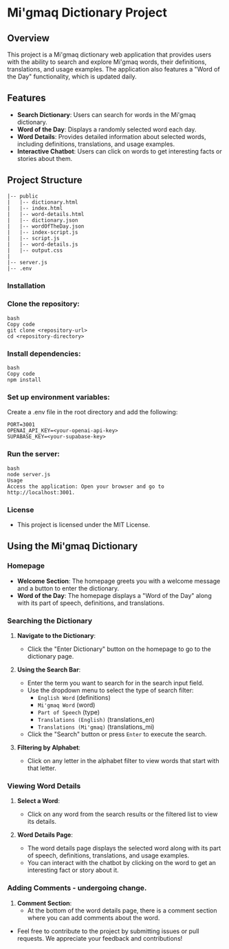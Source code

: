 # Mi'gmaq Dictionary Project

## Overview

This project is a Mi'gmaq dictionary web application that provides users with the ability to search and explore Mi'gmaq words, their definitions, translations, and usage examples. The application also features a "Word of the Day" functionality, which is updated daily.

## Features

- **Search Dictionary**: Users can search for words in the Mi'gmaq dictionary.
- **Word of the Day**: Displays a randomly selected word each day.
- **Word Details**: Provides detailed information about selected words, including definitions, translations, and usage examples.
- **Interactive Chatbot**: Users can click on words to get interesting facts or stories about them.

## Project Structure

```
|-- public
|   |-- dictionary.html
|   |-- index.html
|   |-- word-details.html
|   |-- dictionary.json
|   |-- wordOfTheDay.json
|   |-- index-script.js
|   |-- script.js
|   |-- word-details.js
|   |-- output.css
|
|-- server.js
|-- .env
```

### Installation

### Clone the repository:

```
bash
Copy code
git clone <repository-url>
cd <repository-directory>

```
### Install dependencies:
```
bash
Copy code
npm install
```
### Set up environment variables:
Create a .env file in the root directory and add the following:

```
PORT=3001
OPENAI_API_KEY=<your-openai-api-key>
SUPABASE_KEY=<your-supabase-key>
```

### Run the server:
```
bash
node server.js
Usage
Access the application: Open your browser and go to http://localhost:3001.
```

### License
- This project is licensed under the MIT License.

## Using the Mi'gmaq Dictionary

### Homepage

- **Welcome Section**: The homepage greets you with a welcome message and a button to enter the dictionary.
- **Word of the Day**: The homepage displays a "Word of the Day" along with its part of speech, definitions, and translations.

### Searching the Dictionary

1. **Navigate to the Dictionary**:
   - Click the "Enter Dictionary" button on the homepage to go to the dictionary page.

2. **Using the Search Bar**:
   - Enter the term you want to search for in the search input field.
   - Use the dropdown menu to select the type of search filter:
     - `English Word` (definitions)
     - `Mi'gmaq Word` (word)
     - `Part of Speech` (type)
     - `Translations (English)` (translations_en)
     - `Translations (Mi'gmaq)` (translations_mi)
   - Click the "Search" button or press `Enter` to execute the search.

3. **Filtering by Alphabet**:
   - Click on any letter in the alphabet filter to view words that start with that letter.

### Viewing Word Details

1. **Select a Word**:
   - Click on any word from the search results or the filtered list to view its details.

2. **Word Details Page**:
   - The word details page displays the selected word along with its part of speech, definitions, translations, and usage examples.
   - You can interact with the chatbot by clicking on the word to get an interesting fact or story about it.

### Adding Comments - undergoing change.

1. **Comment Section**:
   - At the bottom of the word details page, there is a comment section where you can add comments about the word.
   

  
- Feel free to contribute to the project by submitting issues or pull requests. We appreciate your feedback and contributions!


